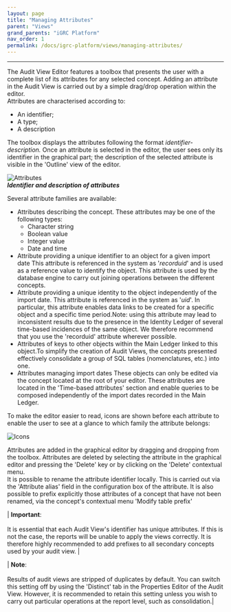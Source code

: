 ```yaml
---
layout: page
title: "Managing Attributes"
parent: "Views"
grand_parents: "iGRC Platform"
nav_order: 1
permalink: /docs/igrc-platform/views/managing-attributes/
---
```

---

The Audit View Editor features a toolbox that presents the user with a complete list of its attributes for any selected concept. Adding an attribute in the Audit View is carried out by a simple drag/drop operation within the editor.     
Attributes are characterised according to:    

- An identifier;
- A type;
- A description

The toolbox displays the attributes following the format _identifier-description._ Once an attribute is selected in the editor, the user sees only its identifier in the graphical part; the description of the selected attribute is visible in the 'Outline' view of the editor.      

![Attributes]({{site.baseurl}}/docs/igrc-platform/views/images/1.png "Attributes")   
**_Identifier and description of attributes_**   

Several attribute families are available:   

- Attributes describing the concept. These attributes may be one of the following types:   
  - Character string
  - Boolean value
  - Integer value
  - Date and time
- Attribute providing a unique identifier to an object for a given import date This attribute is referenced in the system as '_recorduid_' and is used as a reference value to identify the object. This attribute is used by the database engine to carry out joining operations between the different concepts.
- Attribute providing a unique identity to the object independently of the import date. This attribute is referenced in the system as '_uid_'. In particular, this attribute enables data links to be created for a specific object and a specific time period.Note: using this attribute may lead to inconsistent results due to the presence in the Identity Ledger of several time-based incidences of the same object. We therefore recommend that you use the 'recorduid' attribute wherever possible.
- Attributes of keys to other objects within the Main Ledger linked to this object.To simplify the creation of Audit Views, the concepts presented effectively consolidate a group of SQL tables (nomenclatures, etc.) into one.
- Attributes managing import dates These objects can only be edited via the concept located at the root of your editor. These attributes are located in the 'Time-based attributes' section and enable queries to be composed independently of the import dates recorded in the Main Ledger.   

To make the editor easier to read, icons are shown before each attribute to enable the user to see at a glance to which family the attribute belongs:   

![Icons]({{site.baseurl}}/docs/igrc-platform/views/images/2.png "Icons")   

Attributes are added in the graphical editor by dragging and dropping from the toolbox. Attributes are deleted by selecting the attribute in the graphical editor and pressing the 'Delete' key or by clicking on the 'Delete' contextual menu.     
It is possible to rename the attribute identifier locally. This is carried out via the 'Attribute alias' field in the configuration box of the attribute. It is also possible to prefix explicitly those attributes of a concept that have not been renamed, via the concept's contextual menu 'Modify table prefix'

| **Important**: <br><br> It is essential that each Audit View's identifier has unique attributes. If this is not the case, the reports will be unable to apply the views correctly. It is therefore highly recommended to add prefixes to all secondary concepts used by your audit view.  |

| **Note**: <br><br> Results of audit views are stripped of duplicates by default. You can switch this setting off by using the 'Distinct' tab in the Properties Editor of the Audit View. However, it is recommended to retain this setting unless you wish to carry out particular operations at the report level, such as consolidation.|
